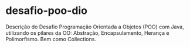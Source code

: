 # desafio-poo-dio

Descrição do Desafio
Programação Orientada a Objetos (POO) com Java, utilizando os pilares da OO: Abstração, Encapsulamento, Herança e Polimorfismo. Bem como Collections.
